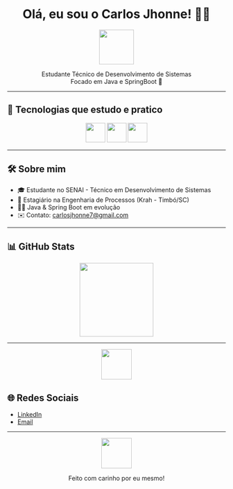 <h1 align="center">Olá, eu sou o Carlos Jhonne! 🧑‍💻</h1>

<p align="center">
  <img src="https://media.giphy.com/media/ArLxZ4PebH2Ug/giphy.gif" width="80px">
</p>

<p align="center">
  Estudante Técnico de Desenvolvimento de Sistemas <br>
  Focado em Java e SpringBoot 🌱
</p>

---

## 🚀 Tecnologias que estudo e pratico

<div align="center">
  <img src="https://cdn.jsdelivr.net/gh/devicons/devicon/icons/java/java-original.svg" width="45px" />
  <img src="https://cdn.jsdelivr.net/gh/devicons/devicon/icons/spring/spring-original.svg" width="45px" />
  <img src="https://cdn.jsdelivr.net/gh/devicons/devicon/icons/mysql/mysql-original.svg" width="45px" />
</div>

---

## 🛠 Sobre mim

- 🎓 Estudante no SENAI - Técnico em Desenvolvimento de Sistemas
- 💼 Estagiário na Engenharia de Processos (Krah - Timbó/SC)
- 👨‍💻 Java & Spring Boot em evolução
- ✉️ Contato: carlosjhonne7@gmail.com

---

## 📊 GitHub Stats

<div align="center">
  <img height="170em" src="https://github-readme-stats.vercel.app/api?username=JhonneSB&show_icons=true&theme=tokyonight&hide_title=true"/>
</div>

---

<p align="center">
  <img src="https://media.giphy.com/media/JIX9t2j0ZTN9S/giphy.gif" width="70px">
</p>

## 🌐 Redes Sociais

- [LinkedIn](https://www.linkedin.com/in/carlos-jhonne-8096a42a5/)
- [Email](mailto:carlosjhonne7@gmail.com)

---

<p align="center">
  <img src="https://media.giphy.com/media/IauL6LvGNlT3ffhcqq/giphy.gif" width="70px">
</p>

<div align="center">
Feito com carinho por eu mesmo!
</div>
